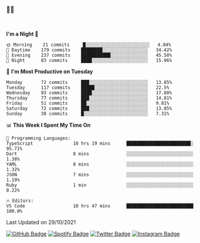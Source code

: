 ### 🤙🍺

<!-- <a href="https://github-readme-stats.vercel.app/api?username=hzak2xx&count_private=true&show_icons=true&theme=dracula">
  <img align="center" src="https://github-readme-stats.vercel.app/api?username=hzak2xx&count_private=true&show_icons=true&theme=dracula" />
</a>
</br> -->
</br>

<!--START_SECTION:waka-->
**I'm a Night 🦉** 

```text
🌞 Morning    21 commits     █░░░░░░░░░░░░░░░░░░░░░░░░   4.04% 
🌆 Daytime    179 commits    ████████░░░░░░░░░░░░░░░░░   34.42% 
🌃 Evening    237 commits    ███████████░░░░░░░░░░░░░░   45.58% 
🌙 Night      83 commits     ████░░░░░░░░░░░░░░░░░░░░░   15.96%

```
📅 **I'm Most Productive on Tuesday** 

```text
Monday       72 commits     ███░░░░░░░░░░░░░░░░░░░░░░   13.85% 
Tuesday      117 commits    █████░░░░░░░░░░░░░░░░░░░░   22.5% 
Wednesday    93 commits     ████░░░░░░░░░░░░░░░░░░░░░   17.88% 
Thursday     77 commits     ███░░░░░░░░░░░░░░░░░░░░░░   14.81% 
Friday       51 commits     ██░░░░░░░░░░░░░░░░░░░░░░░   9.81% 
Saturday     72 commits     ███░░░░░░░░░░░░░░░░░░░░░░   13.85% 
Sunday       38 commits     █░░░░░░░░░░░░░░░░░░░░░░░░   7.31%

```


📊 **This Week I Spent My Time On** 

```text
💬 Programming Languages: 
TypeScript               10 hrs 19 mins      ████████████████████████░   95.71% 
Dart                     8 mins              ░░░░░░░░░░░░░░░░░░░░░░░░░   1.38% 
YAML                     8 mins              ░░░░░░░░░░░░░░░░░░░░░░░░░   1.32% 
JSON                     7 mins              ░░░░░░░░░░░░░░░░░░░░░░░░░   1.19% 
Ruby                     1 min               ░░░░░░░░░░░░░░░░░░░░░░░░░   0.22%

🔥 Editors: 
VS Code                  10 hrs 47 mins      █████████████████████████   100.0%

```


 Last Updated on 29/10/2021
<!--END_SECTION:waka-->

[![GitHub Badge](https://img.shields.io/badge/GitHub-100000?style=for-the-badge&logo=github&logoColor=white)](https://github.com/hzak2xx)
[![Spotify Badge](https://img.shields.io/badge/Spotify-1ED760?&style=for-the-badge&logo=spotify&logoColor=white)](https://open.spotify.com/user/uf90s6sbbh75a1mt44clkhkvf)
[![Twitter Badge](https://img.shields.io/badge/Twitter-1DA1F2?style=for-the-badge&logo=twitter&logoColor=white)](https://twitter.com/hzak2xx)
[![Instagram Badge](https://img.shields.io/badge/Instagram-E4405F?style=for-the-badge&logo=instagram&logoColor=white)](https://www.instagram.com/hzak2xx/)
